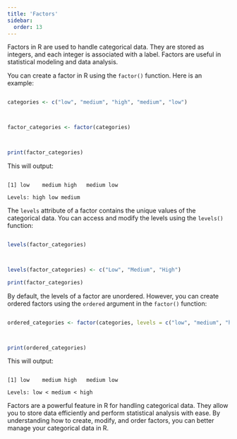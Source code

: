 ```yaml
---
title: 'Factors'
sidebar:
  order: 13
---
```


 Factors in R are used to handle categorical data. They are stored as integers, and each integer is associated with a label. Factors are useful in statistical modeling and data analysis.





You can create a factor in R using the `factor()` function. Here is an example:



```r

categories <- c("low", "medium", "high", "medium", "low")



factor_categories <- factor(categories)



print(factor_categories)

```



This will output:



```

[1] low    medium high   medium low   

Levels: high low medium

```





The `levels` attribute of a factor contains the unique values of the categorical data. You can access and modify the levels using the `levels()` function:



```r

levels(factor_categories)



levels(factor_categories) <- c("Low", "Medium", "High")

print(factor_categories)

```





By default, the levels of a factor are unordered. However, you can create ordered factors using the `ordered` argument in the `factor()` function:



```r

ordered_categories <- factor(categories, levels = c("low", "medium", "high"), ordered = TRUE)



print(ordered_categories)

```



This will output:



```

[1] low    medium high   medium low   

Levels: low < medium < high

```





Factors are a powerful feature in R for handling categorical data. They allow you to store data efficiently and perform statistical analysis with ease. By understanding how to create, modify, and order factors, you can better manage your categorical data in R.